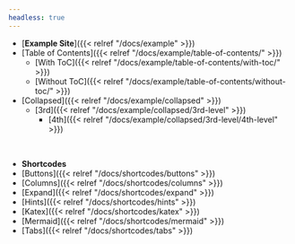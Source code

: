 ```yaml
---
headless: true
---
```


- [**Example Site**]({{< relref "/docs/example" >}})
- [Table of Contents]({{< relref "/docs/example/table-of-contents/" >}})
  - [With ToC]({{< relref "/docs/example/table-of-contents/with-toc/" >}})
  - [Without ToC]({{< relref "/docs/example/table-of-contents/without-toc/" >}})
- [Collapsed]({{< relref "/docs/example/collapsed" >}})
  - [3rd]({{< relref "/docs/example/collapsed/3rd-level" >}})
    - [4th]({{< relref "/docs/example/collapsed/3rd-level/4th-level" >}})
<br />

- **Shortcodes**
- [Buttons]({{< relref "/docs/shortcodes/buttons" >}})
- [Columns]({{< relref "/docs/shortcodes/columns" >}})
- [Expand]({{< relref "/docs/shortcodes/expand" >}})
- [Hints]({{< relref "/docs/shortcodes/hints" >}})
- [Katex]({{< relref "/docs/shortcodes/katex" >}})
- [Mermaid]({{< relref "/docs/shortcodes/mermaid" >}})
- [Tabs]({{< relref "/docs/shortcodes/tabs" >}})
<br />
